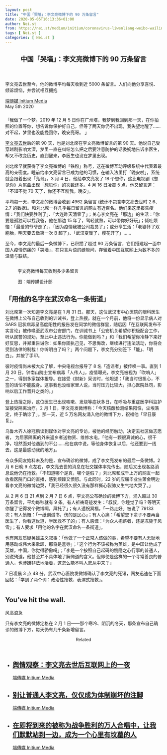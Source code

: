 ```yaml
---
layout: post
title: "中国「哭墙」：李文亮微博下的 90 万条留言"
date: 2020-05-05T16:13:36+01:00
author: Nei.st
from: https://nei.st/medium/initium/coronavirus-liwenliang-weibo-wailing-wall
tags: [ Nei.st ]
categories: [ Nei.st ]
---
```


<article class="post-19529 post type-post status-publish format-standard hentry category-initium tag-the-coronavirus-crisis" id="post-19529"> <header class="page-header medium Archives"><div class="page-header__image"></div><div class="page-header__content"><h1 class="page-title text-align-center">中国「哭墙」：李文亮微博下的 90 万条留言</h1></div> </header><div class="entry-content aesop-entry-content" id="post-19529-content"><link as="font" crossorigin="anonymous" href="//cdn.jsdelivr.net/gh/0nd1jyU39XQ/_/glyph/font-face/0uIzqoZjSuJfvSBnvgXTcApMtcVhMcpr.woff" rel="preload" type="font/woff"/><link as="font" crossorigin="anonymous" href="//cdn.jsdelivr.net/gh/0nd1jyU39XQ/_/glyph/font-face/1sTnSLZWDKucPX6SAk.woff" rel="preload" type="font/woff"/><p class="blog-post__description">李文亮去世至今，他的微博平均每天收到近 5000 条留言。人们向他分享喜悦、倾诉烦恼，并尝试相互拥抱</p><span id="more-19529"></span><div class="container uiScale uiScale-ui--regular uiScale-caption--regular u-flexCenter u-marginVertical24 u-fontSize15 js-postMetaLockup"><div class="u-flex0"><a class="initium __link-logo" dir="auto" href="//nei.st/medium/initium"></a></div><div class="u-flex1 u-paddingLeft15 u-overflowHidden"><div class="u-paddingBottom3"> <a class="initium __link-logo" dir="auto" href="//nei.st/medium/initium">端傳媒 Initium Media</a></div><div class="ui-caption u-noWrapWithEllipsis js-testPostMetaInlineSupplemental"> <time>May 5th 2020</time></div></div></div><div class="container img"><div class="aspectRatioPlaceholder"><div class="progressiveMedia" data-height="720" data-width="1080"> <img alt="" class="progressiveMedia-image" data-src="data:image/gif;base64,R0lGODlhCgAKAIAAAB8fHwAAACH5BAEAAAAALAAAAAAKAAoAAAIIhI+py+0PYysAOw==" src="data:image/gif;base64,R0lGODlhCgAKAIAAAB8fHwAAACH5BAEAAAAALAAAAAAKAAoAAAIIhI+py+0PYysAOw=="/></div></div></div><p>「我做了一个梦。2019 年 12 月 5 日你在广州塔，我梦到我回到那一天，在你拍照的位置等你，想告诉你保护好自己，但等了两天你仍不出现，我失望地醒了……对不起，梦里也没能挽回你，晚安亮哥。 」</p><p><a href="https://nei.st/medium/nytimes/online-revolt-in-china-as-a-doctor-is-lionized">李文亮去世</a>后的第 90 天，也是刘北席在李文亮微博留言的第 90 天。他说自己受穿越剧影响太深，梦里一直在纠结怎么把之后要注意防护的话委婉地告诉李医生，却又不改变历史，直到醒来，李医生也没在梦里出现。</p><p>刘北席早就获得了李文亮微博的「铁粉」称号，这在微博互动评级系统中代表着最高的亲密度。睡前给李文亮留言已成为他的习惯，在输入法里打「晚安啦」，系统就会跟着出现「亮哥」。3 月 4 日，他给李文亮发了 18 个想你，这比电视剧《想见你》片尾曲出现「想见你」的次数还多。4 月 16 日凌晨 5 点，他又留言道：「不知不觉 70 天了，你还不互粉我。晚安」。</p><p>平均每一天，李文亮的微博会收到 4962 条留言 (统计不包含李文亮去世时 2.6、2.7 的数据)。和刘北席一样几乎每日留言的网友有近百名。他们来这里报告疫情：「我们快要胜利了」、「大连昨天清零了」；关心李文亮在「那边」的生活：「你要是孤独可以找我爸，他在那边 15 年了，驾轻就熟，可以带你好好玩」；倾吐烦恼：「最爱的爷爷走了」、「因为疫情我被公司裁员了」；或分享生活：「老婆怀了双胞胎，明天要去做第一次 B 超了」、「武汉变暖了，樱花开了」……</p><p>至今，李文亮的最后一条微博下，已积攒了超过 90 万条留言，它们搭建起一面中国人疫情伤痛的「哭墙」，在只言片语的缝隙间，存留着中国互联网上为数不多的温情与联结。</p><div class="code-block code-block-1" style="margin: 8px 0; clear: both;"><div class="container ads_KbHEVhh8Rw"><div class="card card--blog post-sidebar"><div class="card-body"><div class="logo_ngcontent-kty-0"> </div><div class="iframe-blocker U6XAMK63Vh00WqvF2BacIQ"><div class="background-h60B"> </div><div class="WumZiPCS4MeMw4pxQ"> </div></div></div><div class="card-footer"><div class="card-footer-wrapper" layout="row bottom-left"></div></div></div></div></div><div class="container img"><div class="aspectRatioPlaceholder"><div class="progressiveMedia" data-height="1080" data-width="1080"> <img alt="" class="progressiveMedia-image lazyload" data-src="https://cdn.jsdelivr.net/gh/0nd1jyU39XQ/_/img/1/bbc070edc97848abbb88dcd2a65ec97f.jpg" id="zoom-default" src="https://cdn.jsdelivr.net/gh/0nd1jyU39XQ/_/img/1/bbc070edc97848abbb88dcd2a65ec97f.jpg"/></div></div><div class="aesop-image-component"> <figure class="aesop-image-component-image aesop-component-align-center aesop-image-component-caption-left"> <figcaption class="aesop-image-component-caption"><p class="aesop-cap-description">李文亮微博每天收到多少条留言</p><p class="aesop-cap-cred">图：端传媒设计部</p> </figcaption> </figure></div></div><h2>「用他的名字在武汉命名一条街道」</h2><p>刘北席第一次知道李文亮是在 1 月 31 日。那天，这位武汉市中心医院的眼科医生在微博上公布自己收到的训诫书，登上热搜。就在一个月前，他将一份显示病人对 SARS 冠状病毒呈高度阳性的报告发在同学的微信群里，随后因「在互联网发布不实言论」被传唤至武汉市公安部门，在训诫书上「公安机关希望你积极配合工作，听从民警的规劝，至此中止违法行为。你能做到吗？」和「我们希望你冷静下来好好反思，并郑重告诫你：如果你固执己见，不思悔改，继续进行违法活动，你将会受到法律的制裁！你听明白了吗？」两个问题下，李文亮分别签下「能」、「明白」，并按了手印。</p><p>彼时疫情尚未被大众了解，中央电视台报导了 8 名「造谣者」被传唤一事。直到 1 月 20 日，钟南山院士宣布病毒「人传人」，疫情曝光，李文亮被视为「吹哨人」之一，得到多家媒体报导。在接受《财新》采访时，他坦述：「我当时很担心，不签的话怕不能脱身。这事我也没给家里人说，当时压力比较大，担心医院处罚，影响以后工作晋升之类的。」</p><p>登上热搜之际，这位医生已出现咳嗽、发烧等症状多日，在呼吸与重症医学科监护室接受隔离治疗。2 月 1 日，李文亮发微博称：「今天核酸检测结果阳性，尘埃落定，终于确诊了」。那一天，近 5 万名网友涌入他的微博下方，祝福他「早日康复」。</p><p>乌鲁木齐人徐冠鹏读到媒体对李文亮的专访，被他的经历触动，决定去社区做志愿者， 为居家隔离的外来返乡者送物资、维修水电。「他有一颗很真诚的心，很干净，坦然面对他遇到的不公……他在病中说，等他身体恢复以后，他还要到一线去，这是最感动我的地方」。</p><p>令众多网友始料未及的是，宣布确诊的微博，成了李文亮发布的最后一条微博。2 月 6 日晚 9 点左右，李文亮去世的消息在社交媒体率先传出，随后又出现各路消息说他仍在抢救。「不知道哪个是真，哪个是假？」刘北席和成千上万的网友一起收看医院门口的直播，感到烦躁又愤怒。与此同时，22 岁的应届毕业生萧金明边看李文亮的微博边哭，「我已经很久很久没有那样撕心裂肺又生气地大哭了。」</p><p>从 2 月 6 日 21 点到 2 月 7 日 6 点，李文亮公布确诊的微博下方，涌入超过 30 万条留言，平均每秒就有 9 条。有人祈祷奇迹发生：「叔叔，你睡觉了吗？等明天你醒了记得发个微博啊，拜托了」；有人遥祝冥福，「一路走好」被说了 79133 次；有人愤慨：「一纸训诫书，伤的是民心」；有人心痛：「希望您下辈子不要再当医生了，你看这世道，学医救不了的」；有人感慨：「为众人抱薪者，还是冻毙于风雪」；有人要求「用他的名字在武汉命名一条街道」。</p><div class="code-block code-block-1" style="margin: 8px 0; clear: both;"><div class="container ads_KbHEVhh8Rw"><div class="card card--blog post-sidebar"><div class="card-body"><div class="logo_ngcontent-kty-0"> </div><div class="iframe-blocker U6XAMK63Vh00WqvF2BacIQ"><div class="background-h60B"> </div><div class="WumZiPCS4MeMw4pxQ"> </div></div></div><div class="card-footer"><div class="card-footer-wrapper" layout="row bottom-left"></div></div></div></div></div><p>也有网友质疑英雄主义叙事：「他做了一个正常人该做的事，希望不要有人无耻地用感动或伟大来歌颂，那将是羞辱」；「这个行为不该被称为英雄，是中国让他成了英雄，中国，你觉得骄傲吗」；「李是一个按照自己起码的恻隐之心行事的普通人，别说殉道，他甚至并不具体地了解殉道的含义。但即使是这样的一个寻常善良的普通人，也涉嫌非法地活着，这怎么能不叫人悲从中来？」</p><p>7 日凌晨 3 点 48 分，武汉中心医院发微博确认了李文亮的死讯，网友迅速在下面回帖：「学到了两个词：政治性抢救、表演式抢救」。</p><div class="aesop-content-comp-wrap aesop-content-comp-columns-1" id="aesop-content-component"><div class="container img gfw edge"><div class="BarrierFailsafe__fullBarrier___2bFWd"><div class="aspectRatioPlaceholder nykpaywall"><div class="progressiveMedia" data-height="880" data-width="1040"> <img alt="" class="progressiveMedia-image lazyload" data-src="https://cdn.jsdelivr.net/gh/0nd1jyU39XQ/_/img/1/full-desktop@2x.png" src="https://cdn.jsdelivr.net/gh/0nd1jyU39XQ/_/img/1/full-desktop@2x.png"/></div></div><h1 class="BarrierFailsafe__header___1VGQh">You’ve hit the wall.</h1><div class="BarrierFailsafe__body___2hQxl">风高浪急 <a class="wdAUwEkxSXQjBoQ" href="https://nei.st/medium/j2c6srlbezlceyrdintsxq" rel="noopener noreferrer nofollow" target="_blank"><span class="svgIcon svgIcon--questionMark svgIcon--19px"></span></a></div></div></div></div><p>只有李文亮的微博定格在 2 月 1 日——那个寒冷、阴沉的冬天，那条宣布自己确诊的微博下方，每天仍有几千条新增留言。</p><section class="jsx-1092709871 collection"> <header class="jsx-1092709871 container"> <span class="jsx-65431776 text-icon text-right size-md spacing-xxtight weight-medium"> <span class="jsx-65431776 text"><span class="jsx-1092709871">Related</span></span></span> </header><ul class="jsx-1092709871 collection-list"><li class="jsx-1092709871"> <section class="jsx-2013367371 container"><div class="jsx-2013367371 content no-cover type-collection"><div class="jsx-2013367371 left"> <a class="jsx-2013367371" href="https://nei.st/medium/initium/liwenliang-public-opinion"><h2 class="jsx-2996311878 sidebar">舆情观察：李文亮去世后互联网上的一夜</h2></a> <footer class="jsx-2917334530 actions"><div class="jsx-2917334530 left"> <span class="jsx-2917334530 space-right"> <section class="jsx-1911640393"> <a class="jsx-1911640393 container text-normal spacing-xtight text-small" href="https://nei.st/medium/initium"><div aria-hidden="true" class="jsx-2557283682 avatar xxsmall" style="background-color: #2bb6c9"></div><span class="jsx-1911640393 name">端傳媒 Initium Media</span></a> </section></span></div> </footer></div></div> </section></li><li class="jsx-1092709871"> <section class="jsx-2013367371 container"><div class="jsx-2013367371 content no-cover type-collection"><div class="jsx-2013367371 left"> <a class="jsx-2013367371" href="https://nei.st/medium/initium/in-memory-of-li-wen-liang"><h2 class="jsx-2996311878 sidebar">别让普通人李文亮，仅仅成为体制崩坏的注脚</h2></a> <footer class="jsx-2917334530 actions"><div class="jsx-2917334530 left"> <span class="jsx-2917334530 space-right"> <section class="jsx-1911640393"> <a class="jsx-1911640393 container text-normal spacing-xtight text-small" href="https://nei.st/medium/initium"><div aria-hidden="true" class="jsx-2557283682 avatar xxsmall" style="background-color: #2bb6c9"></div><span class="jsx-1911640393 name">端傳媒 Initium Media</span></a> </section></span></div> </footer></div></div> </section></li><li class="jsx-1092709871"> <section class="jsx-2013367371 container"><div class="jsx-2013367371 content no-cover type-collection"><div class="jsx-2013367371 left"> <a class="jsx-2013367371" href="https://nei.st/medium/initium/coronavirus-yanlianke"><h2 class="jsx-2996311878 sidebar">在即将到来的被称为战争胜利的万人合唱中，让我们默默站到一边，成为一个心里有坟墓的人</h2></a> <footer class="jsx-2917334530 actions"><div class="jsx-2917334530 left"> <span class="jsx-2917334530 space-right"> <section class="jsx-1911640393"> <a class="jsx-1911640393 container text-normal spacing-xtight text-small" href="https://nei.st/medium/initium"><div aria-hidden="true" class="jsx-2557283682 avatar xxsmall" style="background-color: #2bb6c9"></div><span class="jsx-1911640393 name">端傳媒 Initium Media</span></a> </section></span></div> </footer></div></div> </section></li></ul> </section><div class="container qyoLgsBMfk2RyP6PZqEQUQ"><div class="TA9FsqtAclEQEnnC"><a class="q9pBoz6iftkg" href="https://nei.st/medium/initium?source=https://theinitium.com/article/20200505-mainland-coronavirus-liwenliang-weibo-wailing-wall/" rel="noopener noreferrer nofollow"><div class="ISq0AssRMiRdK46s31e1tA"><div class="VBC0sS11TRzyNj7ur4DqLQ"></div></div></a></div></div></div></article>
